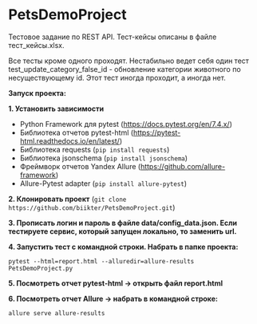 # PetsDemoProject
Тестовое задание по REST API. Тест-кейсы описаны в файле тест_кейсы.xlsx. 

Все тесты кроме одного проходят. Нестабильно ведет себя один тест test_update_category_false_id - обновление категории животного по несуществующему id. Этот тест иногда проходит, а иногда нет.

**Запуск проекта:**

**1. Установить зависимости**

- Python Framework для pytest (https://docs.pytest.org/en/7.4.x/)
- Библиотека отчетов pytest-html (https://pytest-html.readthedocs.io/en/latest/) 
- Библиотека requests (`pip install requests`)
- Библиотека jsonschema (`pip install jsonschema`)
- Фреймворк отчетов Yandex Allure (https://github.com/allure-framework)
- Allure-Pytest adapter (`pip install allure-pytest`)

**2. Клонировать проект** (`git clone https://github.com/biikter/PetsDemoProject.git`)

**3. Прописать логин и пароль в файле data/config_data.json. Если тестируете сервис, который запущен локально, то заменить url.**

**4. Запустить тест с командной строки. Набрать в папке проекта:** 
```
pytest --html=report.html --alluredir=allure-results PetsDemoProject.py
```
**5. Посмотреть отчет pytest-html -> открыть файл report.html** 

**6. Посмотреть отчет Allure -> набрать в командной строке:**
```
allure serve allure-results
```


